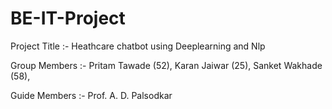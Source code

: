 # BE-IT-Project

Project Title :- Heathcare chatbot using Deeplearning and Nlp

Group Members :- Pritam Tawade (52),
                 Karan Jaiwar (25),
                 Sanket Wakhade (58),
                 
Guide Members :- Prof. A. D. Palsodkar
